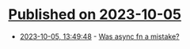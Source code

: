 # [Published on 2023-10-05](index.md)

* [2023-10-05, 13:49:48](https://lobste.rs/s/nzmvso/was_async_fn_mistake) - [Was async fn a mistake?](https://seanmonstar.com/post/66832922686/was-async-fn-a-mistake)
